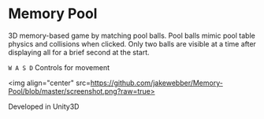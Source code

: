 # Memory Pool
3D memory-based game by matching pool balls. Pool balls mimic pool table physics and collisions when clicked. Only two balls are visible at a time after displaying all for a brief second at the start. 

```W A S D``` Controls for movement

<img align="center" src=https://github.com/jakewebber/Memory-Pool/blob/master/screenshot.png?raw=true>


Developed in Unity3D
